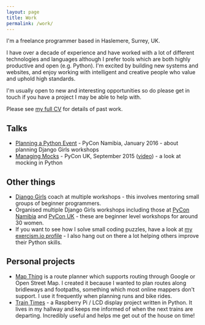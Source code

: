 ```yaml
---
layout: page
title: Work
permalink: /work/
---
```


I'm a freelance programmer based in Haslemere, Surrey, UK.

I have over a decade of experience and have worked with a lot of different technologies
and languages although I prefer tools which are both highly productive and open (e.g. Python).
I'm excited by building new systems and websites, and enjoy working with intelligent and creative
people who value and uphold high standards.

I'm usually open to new and interesting opportunities so do please get in touch if you have a
project I may be able to help with.

Please see [my full CV](/cv/) for details of past work.

## Talks
* [Planning a Python Event](http://slides.com/helenst/planningpython2016#/) - PyCon Namibia, January 2016 - about planning Django Girls workshops
* [Managing Mocks](http://slides.com/helenst/managingmocks2015#/) - PyCon UK, September 2015 ([video](https://www.youtube.com/watch?v=haXUaGTp8Bc)) - a look at mocking in Python

## Other things
* [Django Girls](https://djangogirls.org/) coach at multiple workshops - this involves mentoring small groups of beginner programmers.
* Organised multiple Django Girls workshops including those at [PyCon Namibia](https://djangogirls.org/windhoek/) and [PyCon UK](https://djangogirls.org/coventry/) - these are beginner level workshops for around 30 women.
* If you want to see how I solve small coding puzzles, have a look at [my exercism.io profile](http://exercism.io/helenst) - I also hang out on there a lot helping others improve their Python skills.

## Personal projects

* [Map Thing](http://mapthing.helen.st/) is a route planner which supports routing through Google or Open Street Map. I created it because I wanted to plan routes along bridleways and footpaths, something which most online mappers don't support. I use it frequently when planning runs and bike rides.
* [Train Times](https://github.com/helenst/train-times-display) - a Raspberry Pi / LCD display project written in Python. It lives in my hallway and keeps me informed of when the next trains are departing. Incredibly useful and helps me get out of the house on time!
